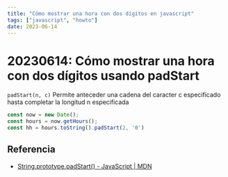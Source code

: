 ```yaml
---
title: "Cómo mostrar una hora con dos dígitos en javascript"
tags: ["javascript", "howto"]
date: 2023-06-14
---
```


# 20230614: Cómo mostrar una hora con dos dígitos usando padStart

<TagsLinks />

`padStart(n, c)`
	Permite anteceder una cadena del caracter c especificado hasta completar la longitud n especificada

```js
const now = new Date();
const hours = now.getHours();
const hh = hours.toString().padStart(2, '0')
```

## Referencia

- [String.prototype.padStart() - JavaScript | MDN](https://developer.mozilla.org/es/docs/Web/JavaScript/Reference/Global_Objects/String/padStart)